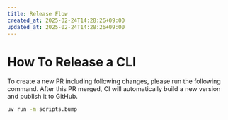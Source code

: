 ```yaml
---
title: Release Flow 
created_at: 2025-02-24T14:28:26+09:00
updated_at: 2025-02-24T14:28:26+09:00
---
```


# How To Release a CLI
To create a new PR including following changes, please run the following command.
After this PR merged, CI will automatically build a new version and publish it to GitHub.

```bash
uv run -m scripts.bump
```


